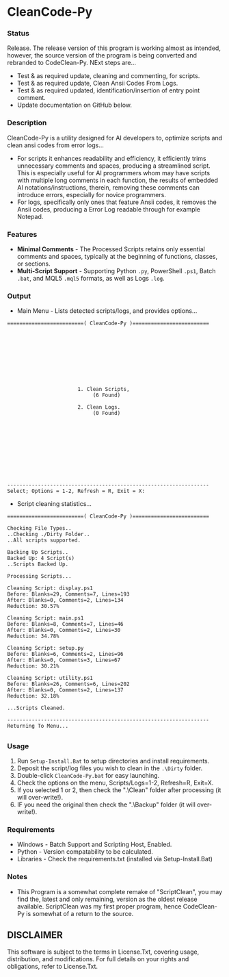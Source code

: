 # CleanCode-Py

### Status
Release. The release version of this program is working almost as intended, however, the source version of the program is being converted and rebranded to CodeClean-Py. NExt steps are...
- Test & as required update, cleaning and commenting, for scripts.
- Test & as required update, Clean Ansii Codes From Logs.
- Test & as required updated, identification/insertion of entry point comment.
- Update documentation on GitHub below.

### Description
CleanCode-Py is a utility designed for AI developers to, optimize scripts and clean ansi codes from error logs...
- For scripts it enhances readability and efficiency, it efficiently trims unnecessary comments and spaces, producing a streamlined script. This is especially useful for AI programmers whom may have scripts with multiple long comments in each function, the results of embedded AI notations/instructions, therein, removing these comments can introduce errors, especially for novice programmers.
- For logs, specifically only ones that feature Ansii codes, it removes the Ansii codes, producing a Error Log readable through for example Notepad.

### Features
- **Minimal Comments** - The Processed Scripts retains only essential comments and spaces, typically at the beginning of functions, classes, or sections.
- **Multi-Script Support** -  Supporting Python `.py`, PowerShell `.ps1`, Batch `.bat`, and MQL5 `.mql5` formats, as well as Logs `.log`.

### Output
- Main Menu - Lists detected scripts/logs, and provides options...
```
=========================( CleanCode-Py )=========================










                       1. Clean Scripts,
                            (6 Found)

                       2. Clean Logs.
                            (0 Found)











------------------------------------------------------------------
Select; Options = 1-2, Refresh = R, Exit = X:

```
- Script cleaning statistics...
```
=========================( CleanCode-Py )=========================

Checking File Types..
..Checking ./Dirty Folder..
..All scripts supported.

Backing Up Scripts..
Backed Up: 4 Script(s)
..Scripts Backed Up.

Processing Scripts...

Cleaning Script: display.ps1
Before: Blanks=29, Comments=7, Lines=193
After: Blanks=0, Comments=2, Lines=134
Reduction: 30.57%

Cleaning Script: main.ps1
Before: Blanks=8, Comments=7, Lines=46
After: Blanks=0, Comments=2, Lines=30
Reduction: 34.78%

Cleaning Script: setup.py
Before: Blanks=6, Comments=2, Lines=96
After: Blanks=0, Comments=3, Lines=67
Reduction: 30.21%

Cleaning Script: utility.ps1
Before: Blanks=26, Comments=6, Lines=202
After: Blanks=0, Comments=2, Lines=137
Reduction: 32.18%

...Scripts Cleaned.

------------------------------------------------------------------
Returning To Menu...

```

##

### Usage
1. Run `Setup-Install.Bat` to setup directories and install requirements.
1. Deposit the script/log files you wish to clean in the `.\Dirty` folder.
2. Double-click `CleanCode-Py.bat` for easy launching.
3. Check the options on the menu, Scripts/Logs=1-2, Refresh=R, Exit=X.
4. If you selected 1 or 2, then check the ".\Clean" folder after processing  (it will over-write!).
5. IF you need the original then check the ".\Backup" folder (it will over-write!).

### Requirements
- Windows - Batch Support and Scripting Host, Enabled.
- Python - Version compatability to be calculated.
- Libraries - Check the requirements.txt (installed via Setup-Install.Bat)

### Notes
- This Program is a somewhat complete remake of "ScriptClean", you may find the, latest and only remaining, version as the oldest release available. ScriptClean was my first proper program, hence CodeClean-Py is somewhat of a return to the source.

## DISCLAIMER
This software is subject to the terms in License.Txt, covering usage, distribution, and modifications. For full details on your rights and obligations, refer to License.Txt.
